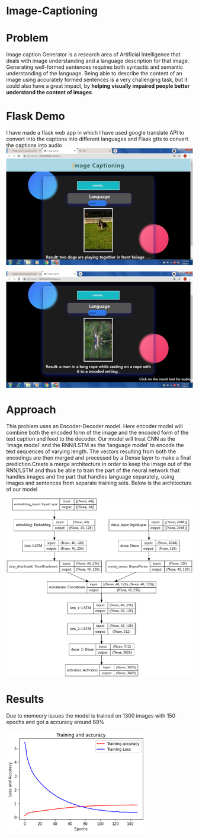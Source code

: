 # Image-Captioning

# Problem
Image caption Generator is a research area of Artificial Intelligence that deals with image understanding and a language description for that image. Generating well-formed sentences requires both syntactic and semantic understanding of the language. Being able to describe the content of an image using accurately formed sentences is a very challenging task, but it could also have a great impact, by **helping visually impaired people better understand the content of images**. 

# Flask Demo
I have made a flask web app in which I have used google translate API to convert into the captions into different languages and Flask gtts to convert the captions into audio
![](results/result1.JPG)<br>

![](results/result2.JPG)<br>

# Approach
This problem uses an Encoder-Decoder model. Here encoder model will combine both the encoded form of the image and the encoded form of the text caption and feed to the decoder.
Our model will treat CNN as the ‘image model’ and the RNN/LSTM as the ‘language model’ to encode the text sequences of varying length. The vectors resulting from both the encodings are then merged and processed by a Dense layer to make a final prediction.Create a merge architecture in order to keep the image out of the RNN/LSTM and thus be able to train the part of the neural network that handles images and the part that handles language separately, using images and sentences from separate training sets. 
Below is the architecture of our model

![](model-architecture.png)

# Results
Due to memeory issues the model is trained on 1300 images with 150 epochs and got a accuracy around 89%

![](results/accuracy.png)
